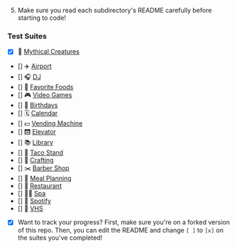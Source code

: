 
5. Make sure you read each subdirectory's README carefully before starting to code!


### Test Suites
- [x] 🧚 ‍[Mythical Creatures](./mythical-creatures)
- [] ✈️ [Airport](./airport)
- [] 🎧 [DJ](./dj)
- [] 🍔 [Favorite Foods](./favorite-foods)
- [] 🎮 [Video Games](./video-games/)
- [] 🎂 [Birthdays](./birthdays)
- [] 🗓 [Calendar](./calendar/)
- [] 💵 [Vending Machine](./vending-machine/)
- [] 🛗 [Elevator](./elevator/)
- [] 📚 [Library](./library)
- [] 🌮 [Taco Stand](./tacoStand/)
- [] 🧶 [Crafting](./crafting/)
- [] ✂️ [Barber Shop](./barber-shop/)
- [] 🥗 [Meal Planning](./meal-planning/)
- [] 🍜 [Restaurant](./restaurant/)
- [] 🧖‍♀️ [Spa](./spa/)
- [] 🎵 [Spotify](./spotify/)
- [] 📼 [VHS](./vhs/)

- [x] Want to track your progress? First, make sure you're on a forked version of this repo. Then, you can edit the README and change `[ ]` to `[x]` on the suites you've completed!
